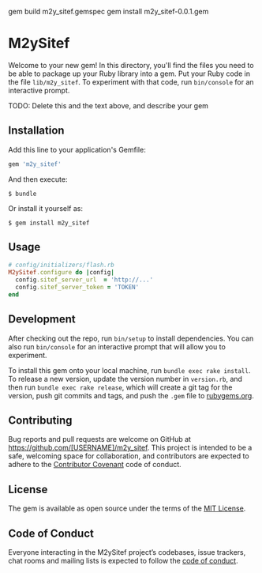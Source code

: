 gem build m2y_sitef.gemspec
gem install m2y_sitef-0.0.1.gem


# M2ySitef

Welcome to your new gem! In this directory, you'll find the files you need to be able to package up your Ruby library into a gem. Put your Ruby code in the file `lib/m2y_sitef`. To experiment with that code, run `bin/console` for an interactive prompt.

TODO: Delete this and the text above, and describe your gem

## Installation

Add this line to your application's Gemfile:

```ruby
gem 'm2y_sitef'
```

And then execute:

    $ bundle

Or install it yourself as:

    $ gem install m2y_sitef

## Usage

```ruby
# config/initializers/flash.rb
M2ySitef.configure do |config|
  config.sitef_server_url  = 'http://...'
  config.sitef_server_token = 'TOKEN'
end
```

## Development

After checking out the repo, run `bin/setup` to install dependencies. You can also run `bin/console` for an interactive prompt that will allow you to experiment.

To install this gem onto your local machine, run `bundle exec rake install`. To release a new version, update the version number in `version.rb`, and then run `bundle exec rake release`, which will create a git tag for the version, push git commits and tags, and push the `.gem` file to [rubygems.org](https://rubygems.org).

## Contributing

Bug reports and pull requests are welcome on GitHub at https://github.com/[USERNAME]/m2y_sitef. This project is intended to be a safe, welcoming space for collaboration, and contributors are expected to adhere to the [Contributor Covenant](http://contributor-covenant.org) code of conduct.

## License

The gem is available as open source under the terms of the [MIT License](https://opensource.org/licenses/MIT).

## Code of Conduct

Everyone interacting in the M2ySitef project’s codebases, issue trackers, chat rooms and mailing lists is expected to follow the [code of conduct](https://github.com/[USERNAME]/m2y_sitef/blob/master/CODE_OF_CONDUCT.md).
